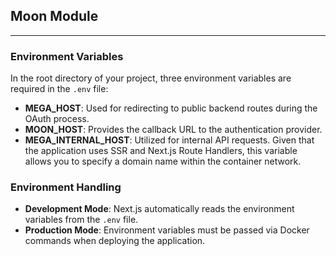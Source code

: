 ## Moon Module

---

### Environment Variables

In the root directory of your project, three environment variables are required in the `.env` file:

- **MEGA_HOST**: Used for redirecting to public backend routes during the OAuth process.
- **MOON_HOST**: Provides the callback URL to the authentication provider.
- **MEGA_INTERNAL_HOST**: Utilized for internal API requests. Given that the application uses SSR and Next.js Route Handlers, this variable allows you to specify a domain name within the container network.

### Environment Handling

- **Development Mode**: Next.js automatically reads the environment variables from the `.env` file.
- **Production Mode**: Environment variables must be passed via Docker commands when deploying the application.